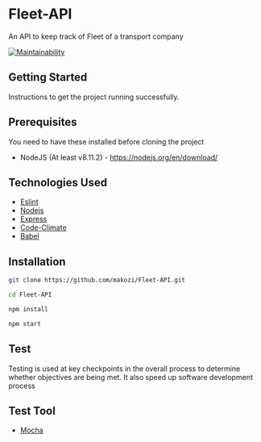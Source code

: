 # Fleet-API


An API to keep track of Fleet of a transport company 


[![Maintainability](https://api.codeclimate.com/v1/badges/fe404902c713e110830d/maintainability)](https://codeclimate.com/github/makozi/Fleet-API/maintainability)


## Getting Started
Instructions to get the project running successfully.

## Prerequisites
You need to have these installed before cloning the project
* NodeJS (At least v8.11.2) - https://nodejs.org/en/download/



## Technologies Used
- [Eslint](https://eslint.org/)
- [Nodejs](https://nodejs.org/en/)
- [Express](https://expressjs.com/)
- [Code-Climate](https://codeclimate.com/)
- [Babel](https://babeljs.io/)


## Installation

```bash
git clone https://github.com/makozi/Fleet-API.git
```

```bash
cd Fleet-API
```

```bash
npm install
```

```bash
npm start
```

## Test

Testing is used at key checkpoints in the overall process to determine whether objectives are being met. It also speed up software development process

## Test Tool
- [Mocha](https://mochajs.org/)

